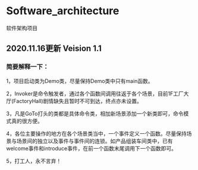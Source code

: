 # Software_architecture
软件架构项目

## 2020.11.16更新 Veision 1.1

### 简要解释一下：

1，项目启动类为Demo类，尽量保持Demo类中只有main函数。

2，Invoker是命令触发者，通过各个函数间调用往返于各个场景，目前1F工厂大厅(FactoryHall)剧情缺失且暂时不可到达，终点亦未设置。

3，凡是GoTo打头的类都是具体命令类，相加新场景添加一个新类即可，命令模式真的很方便。

4，各位主要操作的地方在各个场景类当中，一个事件定义一个函数。尽量保持场景与场景间的独立以及事件与事件间的连锁。如产品组装车间类中，已有welcome事件和introduce事件，在前一个函数末尾调用下一个函数即可。

5，打工人，永不言弃！

